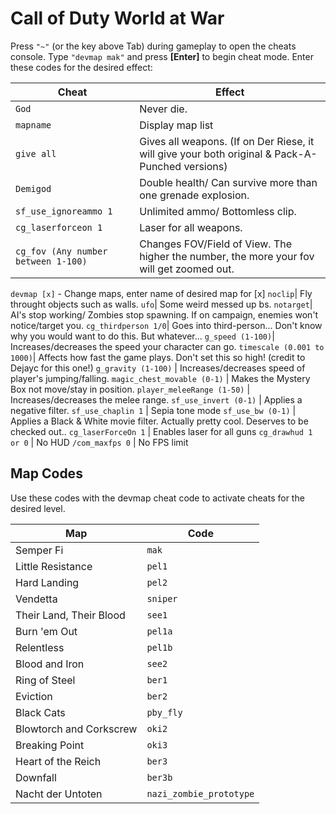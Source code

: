# Call of Duty World at War

Press `"~"` (or the key above Tab) during gameplay to open the cheats console. Type `"devmap mak"` and press **[Enter]** to begin cheat mode. 
Enter these codes for the desired effect:

Cheat | Effect
--|--
`God`|Never die.
`mapname` | Display map list
`give all`| Gives all weapons. (If on Der Riese, it will give your both original & Pack-A-Punched versions)
`Demigod`| Double health/ Can survive more than one grenade explosion.
`sf_use_ignoreammo 1`| Unlimited ammo/ Bottomless clip.
`cg_laserforceon 1`| Laser for all weapons.
`cg_fov (Any number between 1-100)`| Changes FOV/Field of View. The higher the number, the more your fov will get zoomed out.
`devmap [x]` - Change maps, enter name of desired map for [x]
`noclip`| Fly throught objects such as walls.
`ufo`| Some weird messed up bs.
`notarget`| AI's stop working/ Zombies stop spawning. If on campaign, enemies won't notice/target you.
`cg_thirdperson 1/0`| Goes into third-person... Don't know why you would want to do this. But whatever...
`g_speed (1-100)`| Increases/decreases the speed your character can go.
`timescale (0.001 to 1000)`| Affects how fast the game plays. Don't set this so high! (credit to Dejayc for this one!)
`g_gravity (1-100)` | Increases/decreases speed of player's jumping/falling.
`magic_chest_movable (0-1)` | Makes the Mystery Box not move/stay in position.
`player_meleeRange (1-50)` | Increases/decreases the melee range.
`sf_use_invert (0-1)` | Applies a negative filter.
`sf_use_chaplin 1` | Sepia tone mode
`sf_use_bw (0-1)` | Applies a Black & White movie filter. Actually pretty cool. Deserves to be checked out..
`cg_laserForceOn 1` | Enables laser for all guns
`cg_drawhud 1 or 0` | No HUD
`/com_maxfps 0` | No FPS limit


## Map Codes
Use these codes with the devmap cheat code to activate cheats for the desired level.

Map	| Code
--|--
Semper Fi |	`mak`
Little Resistance |	`pel1`
Hard Landing |	`pel2`
Vendetta |	`sniper`
Their Land, Their Blood	| `see1`
Burn 'em Out | `pel1a`
Relentless | `pel1b`
Blood and Iron |	`see2`
Ring of Steel |	`ber1`
Eviction |	`ber2`
Black Cats |	`pby_fly`
Blowtorch and Corkscrew |	`oki2`
Breaking Point |	`oki3`
Heart of the Reich |	`ber3`
Downfall |	`ber3b`
Nacht der Untoten |	`nazi_zombie_prototype`
